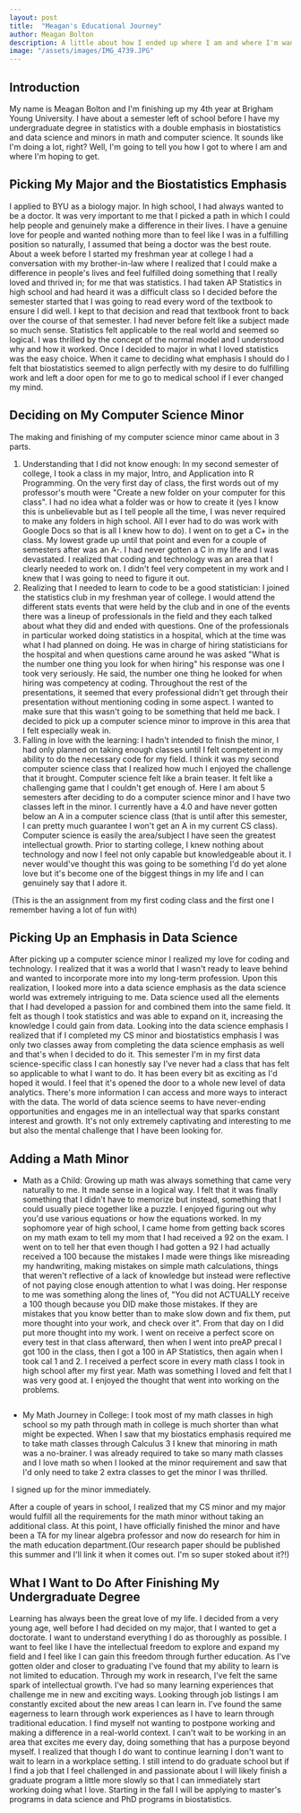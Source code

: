 ```yaml
---
layout: post
title:  "Meagan's Educational Journey"
author: Meagan Bolton
description: A little about how I ended up where I am and where I'm wanting to go.   
image: "/assets/images/IMG_4739.JPG"
---
```


## Introduction
My name is Meagan Bolton and I'm finishing up my 4th year at Brigham Young University. I have about a semester left of school before I have my undergraduate degree in statistics with a double emphasis in biostatistics and data science and minors in math and computer science. It sounds like I'm doing a lot, right? Well, I'm going to tell you how I got to where I am and where I'm hoping to get.
## Picking My Major and the Biostatistics Emphasis
I applied to BYU as a biology major. In high school, I had always wanted to be a doctor. It was very important to me that I picked a path in which I could help people and genuinely make a difference in their lives. I have a genuine love for people and wanted nothing more than to feel like I was in a fulfilling position so naturally, I assumed that being a doctor was the best route. About a week before I started my freshman year at college I had a conversation with my brother-in-law where I realized that I could make a difference in people's lives and feel fulfilled doing something that I really loved and thrived in; for me that was statistics. I had taken AP Statistics in high school and had heard it was a difficult class so I decided before the semester started that I was going to read every word of the textbook to ensure I did well. I kept to that decision and read that textbook front to back over the course of that semester. I had never before felt like a subject made so much sense. Statistics felt applicable to the real world and seemed so logical. I was thrilled by the concept of the normal model and I understood why and how it worked. Once I decided to major in what I loved statistics was the easy choice. When it came to deciding what emphasis I should do I felt that biostatistics seemed to align perfectly with my desire to do fulfilling work and left a door open for me to go to medical school if I ever changed my mind.
## Deciding on My Computer Science Minor
The making and finishing of my computer science minor came about in 3 parts.
1. Understanding that I did not know enough:
In my second semester of college, I took a class in my major, Intro, and Application into R Programming. On the very first day of class, the first words out of my professor's mouth were "Create a new folder on your computer for this class". I had no idea what a folder was or how to create it (yes I know this is unbelievable but as I tell people all the time, I was never required to make any folders in high school. All I ever had to do was work with Google Docs so that is all I knew how to do). I went on to get a C+ in the class. My lowest grade up until that point and even for a couple of semesters after was an A-. I had never gotten a C in my life and I was devastated. I realized that coding and technology was an area that I clearly needed to work on. I didn't feel very competent in my work and I knew that I was going to need to figure it out.
2. Realizing that I needed to learn to code to be a good statistician:
I joined the statistics club in my freshman year of college. I would attend the different stats events that were held by the club and in one of the events there was a lineup of professionals in the field and they each talked about what they did and ended with questions. One of the professionals in particular worked doing statistics in a hospital, which at the time was what I had planned on doing. He was in charge of hiring statisticians for the hospital and when questions came around he was asked "What is the number one thing you look for when hiring" his response was one I took very seriously. He said, the number one thing he looked for when hiring was competency at coding. Throughout the rest of the presentations, it seemed that every professional didn't get through their presentation without mentioning coding in some aspect. I wanted to make sure that this wasn't going to be something that held me back. I decided to pick up a computer science minor to improve in this area that I felt especially weak in.
3. Falling in love with the learning:
I hadn't intended to finish the minor, I had only planned on taking enough classes until I felt competent in my ability to do the necessary code for my field. I think it was my second computer science class that I realized how much I enjoyed the challenge that it brought. Computer science felt like a brain teaser. It felt like a challenging game that I couldn't get enough of. Here I am about 5 semesters after deciding to do a computer science minor and I have two classes left in the minor. I currently have a 4.0 and have never gotten below an A in a computer science class (that is until after this semester, I can pretty much guarantee I won't get an A in my current CS class). Computer science is easily the area/subject I have seen the greatest intellectual growth. Prior to starting college, I knew nothing about technology and now I feel not only capable but knowledgeable about it. I never would've thought this was going to be something I'd do yet alone love but it's become one of the biggest things in my life and I can genuinely say that I adore it.

<img src="{{site.url}}/{{site.baseurl}}/assets/images/cute-cs-project.jpg" alt=""/>
(This is the an assignment from my first coding class and the first one I remember having a lot of fun with)

## Picking Up an Emphasis in Data Science
After picking up a computer science minor I realized my love for coding and technology. I realized that it was a world that I wasn't ready to leave behind and wanted to incorporate more into my long-term profession. Upon this realization, I looked more into a data science emphasis as the data science world was extremely intriguing to me. Data science used all the elements that I had developed a passion for and combined them into the same field. It felt as though I took statistics and was able to expand on it, increasing the knowledge I could gain from data. Looking into the data science emphasis I realized that if I completed my CS minor and biostatistics emphasis I was only two classes away from completing the data science emphasis as well and that's when I decided to do it. This semester I'm in my first data science-specific class I can honestly say I've never had a class that has felt so applicable to what I want to do. It has been every bit as exciting as I'd hoped it would. I feel that it's opened the door to a whole new level of data analytics. There's more information I can access and more ways to interact with the data. The world of data science seems to have never-ending opportunities and engages me in an intellectual way that sparks constant interest and growth. It's not only extremely captivating and interesting to me but also the mental challenge that I have been looking for.
## Adding a Math Minor
* Math as a Child: 
Growing up math was always something that came very naturally to me. It made sense in a logical way. I felt that it was finally something that I didn't have to memorize but instead, something that I could usually piece together like a puzzle. I enjoyed figuring out why you'd use various equations or how the equations worked. In my sophomore year of high school, I came home from getting back scores on my math exam to tell my mom that I had received a 92 on the exam. I went on to tell her that even though I had gotten a 92 I had actually received a 100 because the mistakes I made were things like misreading my handwriting, making mistakes on simple math calculations, things that weren't reflective of a lack of knowledge but instead were reflective of not paying close enough attention to what I was doing. Her response to me was something along the lines of, "You did not ACTUALLY receive a 100 though because you DID make those mistakes. If they are mistakes that you know better than to make slow down and fix them, put more thought into your work, and check over it". From that day on I did put more thought into my work. I went on receive a perfect score on every test in that class afterward, then when I went into preAP precal I got 100 in the class, then I got a 100 in AP Statistics, then again when I took cal 1 and 2. I received a perfect score in every math class I took in high school after my first year. Math was something I loved and felt that I was very good at. I enjoyed the thought that went into working on the problems. 
<img src="{{site.url}}/{{site.baseurl}}/assets/images/progress_report_hs.jpg" alt=""/>

* My Math Journey in College:
I took most of my math classes in high school so my path through math in college is much shorter than what might be expected. When I saw that my biostatics emphasis required me to take math classes through Calculus 3 I knew that minoring in math was a no-brainer. I was already required to take so many math classes and I love math so when I looked at the minor requirement and saw that I'd only need to take 2 extra classes to get the minor I was thrilled.
<img src="{{site.url}}/{{site.baseurl}}/assets/images/math_minor.jpg" alt=""/>
I signed up for the minor immediately.

After a couple of years in school, I realized that my CS minor and my major would fulfill all the requirements for the math minor without taking an additional class. At this point, I have officially finished the minor and have been a TA for my linear algebra professor and now do research for him in the math education department.(Our research paper should be published this summer and I'll link it when it comes out. I'm so super stoked about it?!)

## What I Want to Do After Finishing My Undergraduate Degree
Learning has always been the great love of my life. I decided from a very young age, well before I had decided on my major, that I wanted to get a doctorate. I want to understand everything I do as thoroughly as possible. I want to feel like I have the intellectual freedom to explore and expand my field and I feel like I can gain this freedom through further education. As I've gotten older and closer to graduating I've found that my ability to learn is not limited to education. Through my work in research, I've felt the same spark of intellectual growth. I've had so many learning experiences that challenge me in new and exciting ways. Looking through job listings I am constantly excited about the new areas I can learn in. I've found the same eagerness to learn through work experiences as I have to learn through traditional education. I find myself not wanting to postpone working and making a difference in a real-world context. I can't wait to be working in an area that excites me every day, doing something that has a purpose beyond myself. I realized that though I do want to continue learning I don't want to wait to learn in a workplace setting. I still intend to do graduate school but if I find a job that I feel challenged in and passionate about I will likely finish a graduate program a little more slowly so that I can immediately start working doing what I love. Starting in the fall I will be applying to master's programs in data science and PhD programs in biostatistics.
<img src="{{site.url}}/{{site.baseurl}}/assets/images/work_code.jpg" alt=""/>
